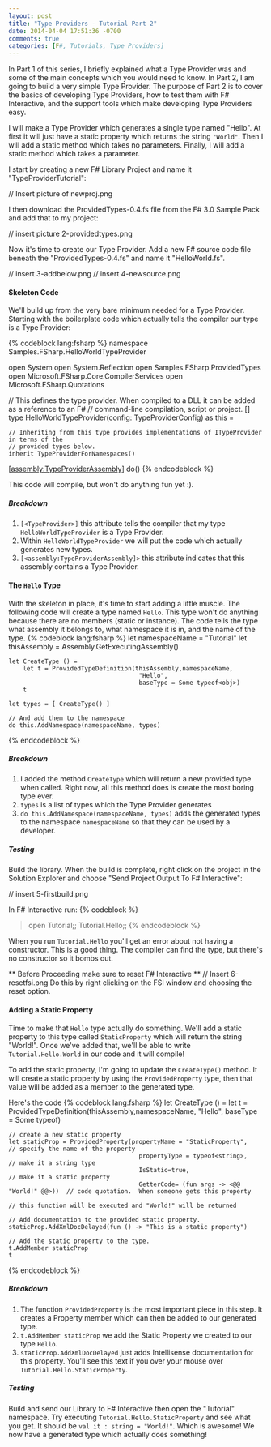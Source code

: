 ```yaml
---
layout: post
title: "Type Providers - Tutorial Part 2"
date: 2014-04-04 17:51:36 -0700
comments: true
categories: [F#, Tutorials, Type Providers]
---
```

In Part 1 of this series, I briefly explained what a Type Provider was and some of the main concepts which you would need to know.  In Part 2, I am going to build a very simple Type Provider.  The purpose of Part 2 is to cover the basics of developing Type Providers, how to test them with F# Interactive, and the support tools which make developing Type Providers easy.

I will make a Type Provider which generates a single type named "Hello".  At first it will just have a static property which returns the string `"World"`.  Then I will add a static method which takes no parameters.  Finally, I will add a static method which takes a parameter.
<!-- more -->
I start by creating a new F# Library Project and name it "TypeProviderTutorial":

// Insert picture of newproj.png

I then download the ProvidedTypes-0.4.fs file from the F# 3.0 Sample Pack and add that to my project:

// insert picture 2-providedtypes.png

Now it's time to create our Type Provider.  Add a new F# source code file beneath the "ProvidedTypes-0.4.fs" and name it "HelloWorld.fs".

// insert 3-addbelow.png
// insert 4-newsource.png

#### Skeleton Code
We'll build up from the very bare minimum needed for a Type Provider.  Starting with the boilerplate code which actually tells the compiler our type is a Type Provider:

{% codeblock lang:fsharp %}
namespace Samples.FSharp.HelloWorldTypeProvider

open System
open System.Reflection
open Samples.FSharp.ProvidedTypes
open Microsoft.FSharp.Core.CompilerServices
open Microsoft.FSharp.Quotations

// This defines the type provider. When compiled to a DLL it can be added as a reference to an F#
// command-line compilation, script or project.
[<TypeProvider>]
type HelloWorldTypeProvider(config: TypeProviderConfig) as this = 

    // Inheriting from this type provides implementations of ITypeProvider in terms of the
    // provided types below.
    inherit TypeProviderForNamespaces()

[<assembly:TypeProviderAssembly>] 
do()
{% endcodeblock %}

This code will compile, but won't do anything fun yet :).

##### Breakdown
1.  `[<TypeProvider>]` this attribute tells the compiler that my type `HelloWorldTypeProvider` is a Type Provider.
1.  Within `HelloWorldTypeProvider` we will put the code which actually generates new types.
1.  `[<assembly:TypeProviderAssembly]>` this attribute indicates that this assembly contains a Type Provider.

#### The `Hello` Type
With the skeleton in place, it's time to start adding a little muscle.  The following code will create a type named `Hello`.  This type won't do anything because there are no members (static or instance).  The code tells the type what assembly it belongs to, what namespace it is in, and the name of the type.
{% codeblock lang:fsharp %}
    let namespaceName = "Tutorial"
    let thisAssembly = Assembly.GetExecutingAssembly()
    
    let CreateType () =
        let t = ProvidedTypeDefinition(thisAssembly,namespaceName,
                                        "Hello",
                                        baseType = Some typeof<obj>)
        t

    let types = [ CreateType() ] 

    // And add them to the namespace
    do this.AddNamespace(namespaceName, types)
{% endcodeblock %}

##### Breakdown
1.  I added the method `CreateType` which will return a new provided type when called.  Right now, all this method does is create the most boring type ever.
1.  `types` is a list of types which the Type Provider generates
1.  `do this.AddNamespace(namespaceName, types)` adds the generated types to the namespace `namespaceName` so that they can be used by a developer.

##### Testing
Build the library.  When the build is complete, right click on the project in the Solution Explorer and choose "Send Project Output To F# Interactive":

// insert 5-firstbuild.png

In F# Interactive run:
{% codeblock %}
> open Tutorial;;
> Tutorial.Hello;;
{% endcodeblock %}

When you run `Tutorial.Hello` you'll get an error about not having a constructor.  This is a good thing.  The compiler can find the type, but there's no constructor so it bombs out.

** Before Proceeding make sure to reset F# Interactive **
// Insert 6-resetfsi.png
Do this by right clicking on the FSI window and choosing the reset option.

#### Adding a Static Property
Time to make that `Hello` type actually do something.  We'll add a static property to this type called `StaticProperty` which will return the string "World!".  Once we've added that, we'll be able to write `Tutorial.Hello.World` in our code and it will compile!

To add the static property, I'm going to update the `CreateType()` method.  It will create a static property by using the `ProvidedProperty` type, then that value will be added as a member to the generated type.

Here's the code
{% codeblock lang:fsharp %}
let CreateType () =
    let t = ProvidedTypeDefinition(thisAssembly,namespaceName,
                                    "Hello",
                                    baseType = Some typeof<obj>)

    // create a new static property
    let staticProp = ProvidedProperty(propertyName = "StaticProperty",     // specify the name of the property
                                        propertyType = typeof<string>,     // make it a string type
                                        IsStatic=true,                     // make it a static property
                                        GetterCode= (fun args -> <@@ "World!" @@>))  // code quotation.  When someone gets this property 
                                                                                     // this function will be executed and "World!" will be returned

    // Add documentation to the provided static property.
    staticProp.AddXmlDocDelayed(fun () -> "This is a static property")

    // Add the static property to the type.
    t.AddMember staticProp
    t
{% endcodeblock %}

##### Breakdown
1.  The function `ProvidedProperty` is the most important piece in this step.  It creates a Property member which can then be added to our generated type.
1.  `t.AddMember staticProp` we add the Static Property we created to our type `Hello`.
1.  `staticProp.AddXmlDocDelayed` just adds Intellisense documentation for this property.  You'll see this text if you over your mouse over `Tutorial.Hello.StaticProperty`.

##### Testing
Build and send our Library to F# Interactive then open the "Tutorial" namespace.  Try executing `Tutorial.Hello.StaticProperty` and see what you get.  It should be `val it : string = "World!"`.  Which is awesome!  We now have a generated type which actually does something!